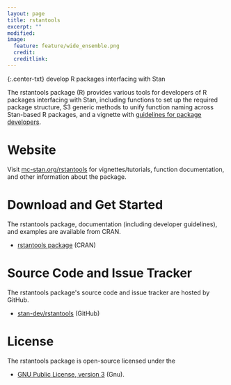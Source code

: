 ```yaml
---
layout: page
title: rstantools
excerpt: ""
modified:
image:
  feature: feature/wide_ensemble.png
  credit:
  creditlink:
---
```


{:.center-txt}
develop R packages interfacing with Stan

The rstantools package <span class="note">(R)</span> provides various tools for
developers of R packages interfacing with Stan, including functions to set up
the required package structure, S3 generic methods to unify function naming
across Stan-based R packages, and a vignette with
<a href="https://CRAN.R-project.org/package=rstantools/vignettes/developer-guidelines.html">
guidelines for package developers</a>.

# Website

Visit [mc-stan.org/rstantools](http://mc-stan.org/rstantools/) for vignettes/tutorials, 
function documentation, and other information about the package.

# Download and Get Started

The rstantools package, documentation (including developer guidelines),
and examples are available from CRAN.

* <p>
  <a href="https://CRAN.R-project.org/package=rstantools">rstantools
  package</a>
  <span class="note">(CRAN)</span>
  </p>

# Source Code and Issue Tracker

The rstantools package's source code and issue tracker are hosted by GitHub.

* <p>
  <a href="https://github.com/stan-dev/rstantools">stan-dev/rstantools</a>
  <span class="note">(GitHub)</span>
  </p>


# License

The rstantools package is open-source licensed under the

* <p>
  <a href="http://www.gnu.org/licenses/gpl-3.0.en.html">GNU Public License, version 3</a>
  <span class="note">(Gnu)</span>.
  </p>
